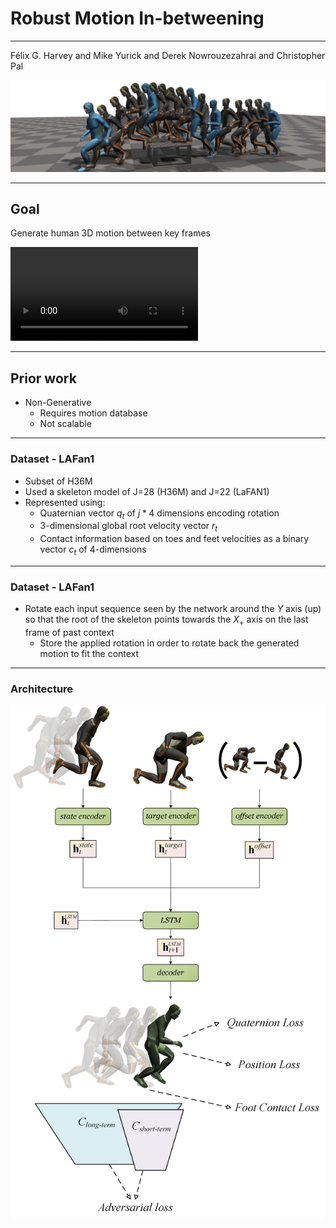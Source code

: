 # Robust Motion In-betweening
---
Félix G. Harvey and Mike Yurick and Derek Nowrouzezahrai and Christopher Pal

![header](../assets/header.png)

---

## Goal

Generate human 3D motion between key frames

<video data-autoplay src="../assets/example.mp4"></video>

---

## Prior work

* Non-Generative
    * Requires motion database
    * Not scalable

---

### Dataset - LAFan1
* Subset of H36M
* Used a skeleton model of J=28 (H36M) and J=22 (LaFAN1)
* Represented using:
    * Quaternian vector $q_t$ of $j * 4$ dimensions encoding rotation
    * 3-dimensional global root velocity vector $r_t$
    * Contact information based on toes and feet velocities as a binary vector $c_t$ of 4-dimensions

---

### Dataset - LAFan1
* Rotate each input sequence seen by the network around the $Y$ axis (up) so that the root of the skeleton points towards the $X_+$ axis on the last frame of past context
    *  Store the applied rotation in order to rotate back the generated motion to fit the context

---

### Architecture 
![architecture](../assets/top-level.png)